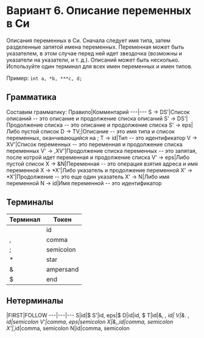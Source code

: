 # Вариант 6. Описание переменных в Си

Описания переменных в Си. Сначала следует имя типа, затем разделенные запятой имена переменных.
Переменная может быть указателем, в этом случае перед ней идет звездочка
(возможны и указатели на указатели, и т. д.). Описаний может быть несколько.
Используйте один терминал для всех имен переменных и имен типов.

Пример: `int a, *b, ***c, d;`

## Грамматика

Составим грамматику:
Правило|Комментарий
---|---
S -> DS'|Список описаний -- это описание и продолжение списка описаний
S' -> DS'|Продолжение списка -- это описание и продолжение списка
S' -> eps|Либо пустой список
D -> TV;|Описание -- это имя типа и список переменных, оканчивающийся на ;
T -> id|Тип -- это идентификатор
V -> XV'|Список переменных -- это переменная и продолжение списка переменных
V' -> ,XV'|Продолжение списка переменных -- это запятая, после котрой идет переменная и продолжение списка
V' -> eps|Либо пустой список
X -> &N|Переменная -- это операция взятия адреса и имя переменной
X -> *X'|Либо указатель и продолжение переменной
X' -> *X'|Продолжение -- это еще один указатель
X' -> N|Либо имя переменной
N -> id|Имя переменной -- это идентификатор

## Терминалы 

Терминал|Токен|
---|---|
<identifier>|id|
,|comma
;|semicolon
*|star
&|ampersand
$|end

## Нетерминалы
|FIRST|FOLLOW
---|---|---
S|id|$
S'|id, eps|$
D|id|id, $
T|id|&, *, id|
V|&. *, id|semicolon
V'|comma, eps|semicolon
X|&,*,id|comma, semicolon
X'|*,id|comma, semicolon
N|id|comma, semicolon
